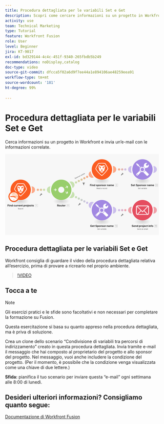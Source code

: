 ```yaml
---
title: Procedura dettagliata per le variabili Set e Get
description: Scopri come cercare informazioni su un progetto in Workfront e inviare un messaggio e-mail con le informazioni correlate in  [!DNL Adobe Workfront Fusion].
activity: use
team: Technical Marketing
type: Tutorial
feature: Workfront Fusion
role: User
level: Beginner
jira: KT-9017
exl-id: bd329144-4c4c-451f-9340-265fbdb5b249
recommendations: noDisplay,catalog
doc-type: video
source-git-commit: dfcca5f02a6d9f7ee44a1e894106ae48259eea91
workflow-type: tm+mt
source-wordcount: '181'
ht-degree: 99%

---
```


# Procedura dettagliata per le variabili Set e Get

Cerca informazioni su un progetto in Workfront e invia un’e-mail con le informazioni correlate.

![Immagine dello scenario Fusion](assets/universal-connectors-and-routing-8.png)

## Procedura dettagliata per le variabili Set e Get

Workfront consiglia di guardare il video della procedura dettagliata relativa all’esercizio, prima di provare a ricrearlo nel proprio ambiente.

>[!VIDEO](https://video.tv.adobe.com/v/335276/?quality=12&learn=on&enablevpops)


## Tocca a te

>[!NOTE]
>
>Gli esercizi pratici e le sfide sono facoltativi e non necessari per completare la formazione su Fusion.

Questa esercitazione si basa su quanto appreso nella procedura dettagliata, ma è priva di soluzione.

Crea un clone dello scenario “Condivisione di variabili tra percorsi di indirizzamento” creato in questa procedura dettagliata. Invia tramite e-mail il messaggio che hai composto al proprietario del progetto e allo sponsor del progetto. Nel messaggio, vuoi anche includere la condizione del progetto. (Per il momento, è possibile che la condizione venga visualizzata come una chiave di due lettere.)

**Sfida:** pianifica il tuo scenario per inviare questa “e-mail” ogni settimana alle 8:00 di lunedì.

## Desideri ulteriori informazioni? Consigliamo quanto segue:

[Documentazione di Workfront Fusion](https://experienceleague.adobe.com/it/docs/workfront-fusion/using/get-started-with-fusion/understand-workfront-fusion/workfront-fusion-overview)
